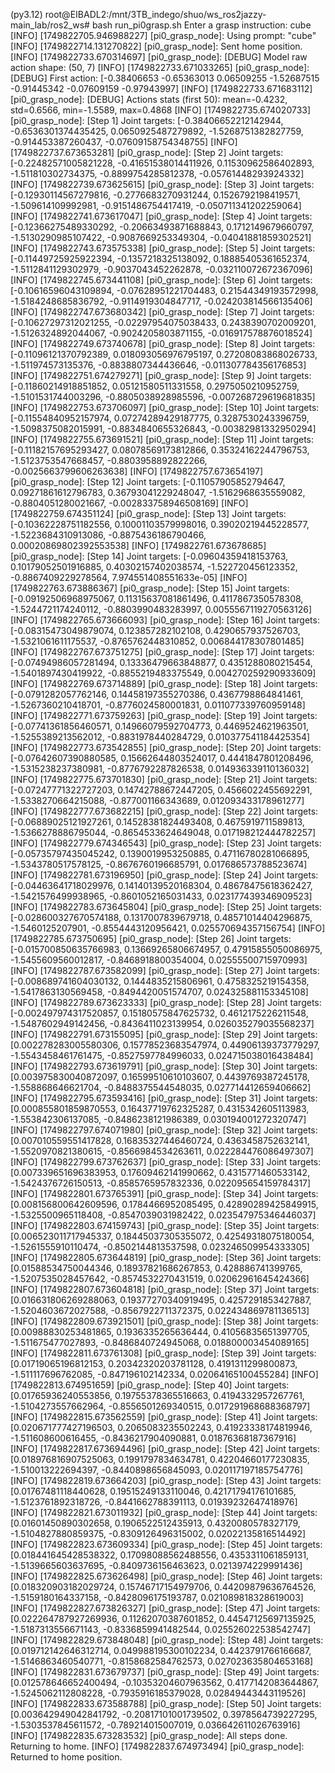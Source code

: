 (py3.12) root@EIBADL2:/mnt/3TB_indego/shuo/ws_ros2jazzy-main_lab/ros2_ws# bash run_pi0grasp.sh 
Enter a grasp instruction: cube
[INFO] [1749822705.946988227] [pi0_grasp_node]: Using prompt: "cube"
[INFO] [1749822714.131270822] [pi0_grasp_node]: Sent home position.
[INFO] [1749822733.670314697] [pi0_grasp_node]: [DEBUG] Model raw action shape: (50, 7)
[INFO] [1749822733.671033265] [pi0_grasp_node]: [DEBUG] First action: [-0.38406653 -0.65363013  0.06509255 -1.52687515 -0.91445342 -0.07609159
 -0.97943997]
[INFO] [1749822733.671683112] [pi0_grasp_node]: [DEBUG] Actions stats (first 50): mean=-0.4232, std=0.6566, min=-1.5589, max=0.4868
[INFO] [1749822735.674020733] [pi0_grasp_node]: [Step 1] Joint targets: [-0.38406652212142944, -0.6536301374435425, 0.0650925487279892, -1.5268751382827759, -0.914453387260437, -0.07609158754348755]
[INFO] [1749822737.673653281] [pi0_grasp_node]: [Step 2] Joint targets: [-0.22482571005821228, -0.41651538014411926, 0.11530962586402893, -1.511810302734375, -0.8899754285812378, -0.05761448293924332]
[INFO] [1749822739.673625615] [pi0_grasp_node]: [Step 3] Joint targets: [-0.12930114567279816, -0.2776683270931244, 0.1526792198419571, -1.509614109992981, -0.9151486754417419, -0.050711341202259064]
[INFO] [1749822741.673617047] [pi0_grasp_node]: [Step 4] Joint targets: [-0.12366275489330292, -0.20663493871688843, 0.1712149679660797, -1.5130290985107422, -0.9087669253349304, -0.04041881859302521]
[INFO] [1749822743.673575338] [pi0_grasp_node]: [Step 5] Joint targets: [-0.11449725925922394, -0.1357218325138092, 0.18885405361652374, -1.5112841129302979, -0.9037043452262878, -0.032110072672367096]
[INFO] [1749822745.673441108] [pi0_grasp_node]: [Step 6] Joint targets: [-0.10616596043109894, -0.07628951221704483, 0.21544349193572998, -1.5184248685836792, -0.9114919304847717, -0.024203814566135406]
[INFO] [1749822747.673680342] [pi0_grasp_node]: [Step 7] Joint targets: [-0.10627297312021255, -0.02297954075038433, 0.2438390702009201, -1.5126324892044067, -0.9024205803871155, -0.016917578876018524]
[INFO] [1749822749.673740678] [pi0_grasp_node]: [Step 8] Joint targets: [-0.11096121370792389, 0.018093056976795197, 0.27208083868026733, -1.511974573135376, -0.8838807344436646, -0.011307784356176853]
[INFO] [1749822751.674279271] [pi0_grasp_node]: [Step 9] Joint targets: [-0.11860214918851852, 0.05121580511331558, 0.2975050210952759, -1.5101531744003296, -0.8805038928985596, -0.007268729619681835]
[INFO] [1749822753.673706097] [pi0_grasp_node]: [Step 10] Joint targets: [-0.11554840952157974, 0.07274289429187775, 0.3287530243396759, -1.5098375082015991, -0.8834840655326843, -0.00382981332950294]
[INFO] [1749822755.673691521] [pi0_grasp_node]: [Step 11] Joint targets: [-0.11182157695293427, 0.08078569173812866, 0.35324162244796753, -1.5123753547668457, -0.8803958892822266, -0.0025663799606263638]
[INFO] [1749822757.673654197] [pi0_grasp_node]: [Step 12] Joint targets: [-0.11057905852794647, 0.09271861612796783, 0.36793041229248047, -1.5162968635559082, -0.8804051280021667, -0.002833758946508169]
[INFO] [1749822759.674351124] [pi0_grasp_node]: [Step 13] Joint targets: [-0.10362228751182556, 0.10001103579998016, 0.39020219445228577, -1.5223684310913086, -0.8875436186790466, 0.00020869802392553538]
[INFO] [1749822761.673678685] [pi0_grasp_node]: [Step 14] Joint targets: [-0.09604359418153763, 0.10179052501916885, 0.40302157402038574, -1.522720456123352, -0.8867409229278564, 7.974551408551633e-05]
[INFO] [1749822763.673886367] [pi0_grasp_node]: [Step 15] Joint targets: [-0.09192506968975067, 0.11315637081861496, 0.4117867350578308, -1.5244721174240112, -0.8803990483283997, 0.0055567119270563126]
[INFO] [1749822765.673666093] [pi0_grasp_node]: [Step 16] Joint targets: [-0.08315473049879074, 0.123857282102108, 0.4290657937526703, -1.5321061611175537, -0.8765762448310852, 0.006844178307801485]
[INFO] [1749822767.673751275] [pi0_grasp_node]: [Step 17] Joint targets: [-0.07494986057281494, 0.13336479663848877, 0.4351288080215454, -1.5401897430419922, -0.8855219483375549, 0.004270259290933609]
[INFO] [1749822769.673714889] [pi0_grasp_node]: [Step 18] Joint targets: [-0.0791282057762146, 0.14458197355270386, 0.4367798864841461, -1.5267360210418701, -0.8776024580001831, 0.011077339760959148]
[INFO] [1749822771.673759263] [pi0_grasp_node]: [Step 19] Joint targets: [-0.07741361856460571, 0.14966079592704773, 0.4469524621963501, -1.5255389213562012, -0.8831978440284729, 0.010377541184425354]
[INFO] [1749822773.673542855] [pi0_grasp_node]: [Step 20] Joint targets: [-0.07642607390880585, 0.15662644803524017, 0.4441847801208496, -1.5315238237380981, -0.8776792287826538, 0.014936339110136032]
[INFO] [1749822775.673701830] [pi0_grasp_node]: [Step 21] Joint targets: [-0.07247771322727203, 0.14742788672447205, 0.4566022455692291, -1.5338270664215088, -0.877001166343689, 0.012093433178961277]
[INFO] [1749822777.673682215] [pi0_grasp_node]: [Step 22] Joint targets: [-0.06889025121927261, 0.14528381824493408, 0.4675919711589813, -1.5366278886795044, -0.8654533624649048, 0.017198212444782257]
[INFO] [1749822779.674346543] [pi0_grasp_node]: [Step 23] Joint targets: [-0.05735797435045242, 0.1390019953250885, 0.47116780281066895, -1.5343780517578125, -0.8676760196685791, 0.017686573788523674]
[INFO] [1749822781.673196950] [pi0_grasp_node]: [Step 24] Joint targets: [-0.04463641718029976, 0.14140139520168304, 0.48678475618362427, -1.5421576499938965, -0.8601052165031433, 0.023177439346909523]
[INFO] [1749822783.673645804] [pi0_grasp_node]: [Step 25] Joint targets: [-0.028600327670574188, 0.1317007839679718, 0.48571014404296875, -1.5460125207901, -0.8554443120956421, 0.025570694357156754]
[INFO] [1749822785.673750695] [pi0_grasp_node]: [Step 26] Joint targets: [-0.015700850635766983, 0.13669265806674957, 0.47915855050086975, -1.5455609560012817, -0.8468918800354004, 0.02555500715970993]
[INFO] [1749822787.673582099] [pi0_grasp_node]: [Step 27] Joint targets: [-0.008689741604030132, 0.1444835215806961, 0.4758325219154358, -1.5417863130569458, -0.8494420051574707, 0.024325881153345108]
[INFO] [1749822789.673623333] [pi0_grasp_node]: [Step 28] Joint targets: [-0.002497974317520857, 0.15180575847625732, 0.4612175226211548, -1.5487602949142456, -0.8436411023139954, 0.026035279035568237]
[INFO] [1749822791.673155095] [pi0_grasp_node]: [Step 29] Joint targets: [0.002278283005580306, 0.15778523683547974, 0.44906139373779297, -1.5543458461761475, -0.8527597784996033, 0.024715038016438484]
[INFO] [1749822793.673619791] [pi0_grasp_node]: [Step 30] Joint targets: [0.003975830040872097, 0.16599510610103607, 0.4439769387245178, -1.558868646621704, -0.8488375544548035, 0.027714412659406662]
[INFO] [1749822795.673593416] [pi0_grasp_node]: [Step 31] Joint targets: [0.000855801859870553, 0.16437719762325287, 0.4315342605113983, -1.553842306137085, -0.8486238121986389, 0.030194001272320747]
[INFO] [1749822797.674071980] [pi0_grasp_node]: [Step 32] Joint targets: [0.007010559551417828, 0.16835327446460724, 0.4363458752632141, -1.5520970821380615, -0.8566984534263611, 0.022284476086497307]
[INFO] [1749822799.673762637] [pi0_grasp_node]: [Step 33] Joint targets: [0.007339651696383953, 0.17609462141990662, 0.4315771460533142, -1.5424376726150513, -0.8585765957832336, 0.022095654159784317]
[INFO] [1749822801.673765391] [pi0_grasp_node]: [Step 34] Joint targets: [0.008156800642609596, 0.1784466952085495, 0.42890289425849915, -1.5325500965118408, -0.8547039031982422, 0.023547975346446037]
[INFO] [1749822803.674159743] [pi0_grasp_node]: [Step 35] Joint targets: [0.006523011717945337, 0.18445037305355072, 0.42549318075180054, -1.5261555910110474, -0.8502144813537598, 0.023246509954333305]
[INFO] [1749822805.673644819] [pi0_grasp_node]: [Step 36] Joint targets: [0.01588534750044346, 0.18937821686267853, 0.428886741399765, -1.5207535028457642, -0.8574532270431519, 0.02062961645424366]
[INFO] [1749822807.673604818] [pi0_grasp_node]: [Step 37] Joint targets: [0.016631806269288063, 0.19377270340919495, 0.4257291853427887, -1.5204603672027588, -0.8567922711372375, 0.022434869781136513]
[INFO] [1749822809.673921501] [pi0_grasp_node]: [Step 38] Joint targets: [0.00988830253481865, 0.1936335265636444, 0.41056835651397705, -1.511675477027893, -0.8486840724945068, 0.018800003454089165]
[INFO] [1749822811.673761308] [pi0_grasp_node]: [Step 39] Joint targets: [0.01719065196812153, 0.20342320203781128, 0.4191311299800873, -1.511117696762085, -0.847196102142334, 0.02064165100455284]
[INFO] [1749822813.674951659] [pi0_grasp_node]: [Step 40] Joint targets: [0.01765936240553856, 0.19755378365516663, 0.4194332957267761, -1.5104273557662964, -0.8556501269340515, 0.017291968688368797]
[INFO] [1749822815.673562559] [pi0_grasp_node]: [Step 41] Joint targets: [0.020671777427196503, 0.2065083235502243, 0.41923338174819946, -1.511608600616455, -0.8436217904090881, 0.01876368187367916]
[INFO] [1749822817.673694496] [pi0_grasp_node]: [Step 42] Joint targets: [0.018976816907525063, 0.1991797834634781, 0.42204660177230835, -1.510013222694397, -0.8440898656845093, 0.020117197185754776]
[INFO] [1749822819.673664203] [pi0_grasp_node]: [Step 43] Joint targets: [0.01767481118440628, 0.19515249133110046, 0.42171794176101685, -1.5123761892318726, -0.8441662788391113, 0.01939232647418976]
[INFO] [1749822821.673011932] [pi0_grasp_node]: [Step 44] Joint targets: [0.01601450890302658, 0.1906522512435913, 0.4320080578327179, -1.5104827880859375, -0.8309126496315002, 0.02022135816514492]
[INFO] [1749822823.673609334] [pi0_grasp_node]: [Step 45] Joint targets: [0.018441645428538322, 0.17098088562488556, 0.4353311061859131, -1.5139665603637695, -0.8409736156463623, 0.0213974229991436]
[INFO] [1749822825.673626498] [pi0_grasp_node]: [Step 46] Joint targets: [0.018320903182029724, 0.15746717154979706, 0.44209879636764526, -1.5159180164337158, -0.8428096175193787, 0.021089818328619003]
[INFO] [1749822827.673826327] [pi0_grasp_node]: [Step 47] Joint targets: [0.022264787927269936, 0.11262070387601852, 0.44547125697135925, -1.5187313556671143, -0.8336859941482544, 0.025526022538542747]
[INFO] [1749822829.673848048] [pi0_grasp_node]: [Step 48] Joint targets: [0.019712142646312714, 0.049988195300102234, 0.4423791766166687, -1.5146863460540771, -0.8158682584762573, 0.027023635804653168]
[INFO] [1749822831.673679737] [pi0_grasp_node]: [Step 49] Joint targets: [0.012578646652400494, -0.10353204607963562, 0.4177142083644867, -1.5245062112808228, -0.7935916185379028, 0.02849443443119526]
[INFO] [1749822833.673588788] [pi0_grasp_node]: [Step 50] Joint targets: [0.003642949042841792, -0.20817101001739502, 0.3978564739227295, -1.5303537845611572, -0.789214015007019, 0.036642611026763916]
[INFO] [1749822835.673283532] [pi0_grasp_node]: All steps done. Returning to home.
[INFO] [1749822837.674973494] [pi0_grasp_node]: Returned to home position.